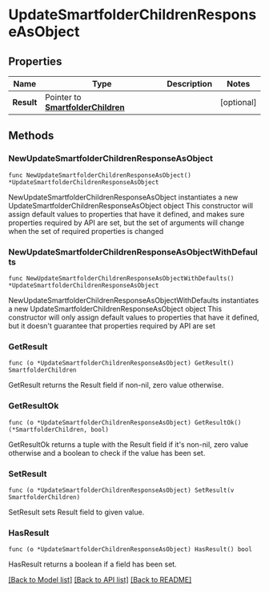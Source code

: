 # UpdateSmartfolderChildrenResponseAsObject

## Properties

Name | Type | Description | Notes
------------ | ------------- | ------------- | -------------
**Result** | Pointer to [**SmartfolderChildren**](SmartfolderChildren.md) |  | [optional] 

## Methods

### NewUpdateSmartfolderChildrenResponseAsObject

`func NewUpdateSmartfolderChildrenResponseAsObject() *UpdateSmartfolderChildrenResponseAsObject`

NewUpdateSmartfolderChildrenResponseAsObject instantiates a new UpdateSmartfolderChildrenResponseAsObject object
This constructor will assign default values to properties that have it defined,
and makes sure properties required by API are set, but the set of arguments
will change when the set of required properties is changed

### NewUpdateSmartfolderChildrenResponseAsObjectWithDefaults

`func NewUpdateSmartfolderChildrenResponseAsObjectWithDefaults() *UpdateSmartfolderChildrenResponseAsObject`

NewUpdateSmartfolderChildrenResponseAsObjectWithDefaults instantiates a new UpdateSmartfolderChildrenResponseAsObject object
This constructor will only assign default values to properties that have it defined,
but it doesn't guarantee that properties required by API are set

### GetResult

`func (o *UpdateSmartfolderChildrenResponseAsObject) GetResult() SmartfolderChildren`

GetResult returns the Result field if non-nil, zero value otherwise.

### GetResultOk

`func (o *UpdateSmartfolderChildrenResponseAsObject) GetResultOk() (*SmartfolderChildren, bool)`

GetResultOk returns a tuple with the Result field if it's non-nil, zero value otherwise
and a boolean to check if the value has been set.

### SetResult

`func (o *UpdateSmartfolderChildrenResponseAsObject) SetResult(v SmartfolderChildren)`

SetResult sets Result field to given value.

### HasResult

`func (o *UpdateSmartfolderChildrenResponseAsObject) HasResult() bool`

HasResult returns a boolean if a field has been set.


[[Back to Model list]](../README.md#documentation-for-models) [[Back to API list]](../README.md#documentation-for-api-endpoints) [[Back to README]](../README.md)



